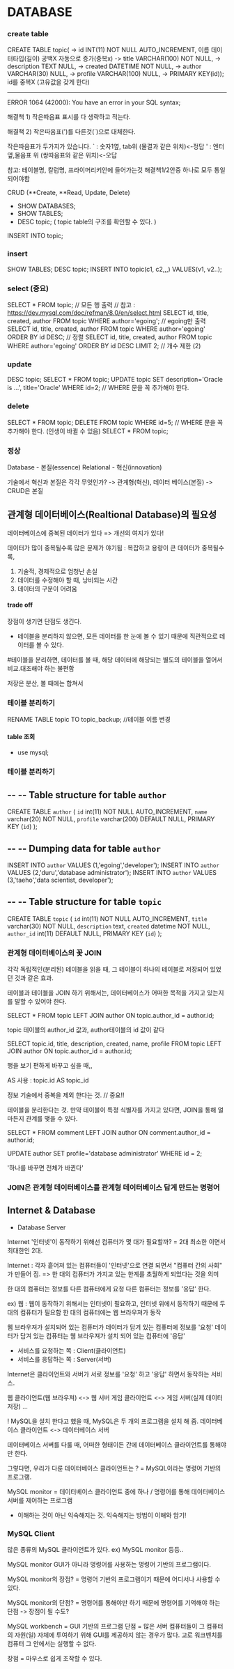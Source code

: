 # DATABASE

### create table

CREATE TABLE topic(
-> id INT(11) NOT NULL AUTO_INCREMENT, 이름 데이터타입(길이) 공백X 자동으로 증가(중복x)
-> title VARCHAR(100) NOT NULL,
-> description TEXT NULL,
-> created DATETIME NOT NULL,
-> author VARCHAR(30) NULL,
-> profile VARCHAR(100) NULL,
-> PRIMARY KEY(id)); id를 중복X (고유값을 갖게 한다)

---

ERROR 1064 (42000): You have an error in your SQL syntax;

해결책 1) 작은따음표 표시를 다 생략하고 적는다.

해결책 2) 작은따음표(')를 다른것(`)으로 대체한다.

작은따음표가 두가지가 있습니다.
` : 숫자1옆, tab위 (물결과 같은 위치)<-정답
' : 엔터 옆,물음표 위 (쌍따음표와 같은 위치)<-오답

참고: 테이블명, 칼럼명, 프라이머리키안에 들어가는것 해결책1/2안중 하나로 모두 통일되어야함

CRUD (**Create, **Read, Update, Delete)

- SHOW DATABASES;
- SHOW TABLES;
- DESC topic; ( topic table의 구조를 확인할 수 있다. )

INSERT INTO topic;

### insert

SHOW TABLES;
DESC topic;
INSERT INTO topic(c1, c2,,,) VALUES(v1, v2..);

### select (중요)

SELECT \* FROM topic; // 모든 행 출력
// 참고 : https://dev.mysql.com/doc/refman/8.0/en/select.html
SELECT id, title, created, author FROM topic WHERE author='egoing'; // egoing만 출력
SELECT id, title, created, author FROM topic WHERE author='egoing' ORDER BY id DESC; // 정렬
SELECT id, title, created, author FROM topic WHERE author='egoing' ORDER BY id DESC LIMIT 2; // 개수 제한 (2)

### update

DESC topic;
SELECT \* FROM topic;
UPDATE topic SET description='Oracle is ...', title='Oracle' WHERE id=2; // WHERE 문을 꼭 추가해야 한다.

### delete

SELECT \* FROM topic;
DELETE FROM topic WHERE id=5; // WHERE 문을 꼭 추가해야 한다. (인생이 바뀔 수 있음)
SELECT \* FROM topic;

### 정상

Database - 본질(essence)
Relational - 혁신(innovation)

기술에서 혁신과 본질은 각각 무엇인가?
-> 관계형(혁신), 데이터 베이스(본질)
-> CRUD은 본질

## 관계형 데이터베이스(Realtional Database)의 필요성

데이터베이스에 중복된 데이터가 있다 => 개선의 여지가 있다!

데이터가 많이 중복될수록 많은 문제가 야기됨 :
복잡하고 용량이 큰 데이터가 중복될수록,

1. 기술적, 경제적으로 엄청난 손실
2. 데이터를 수정해야 할 때, 낭비되는 시간
3. 데이터의 구분이 어려움

#### trade off

장점이 생기면 단점도 생긴다.

- 테이블을 분리하지 않으면,
  모든 데이터를 한 눈에 볼 수 있기 때문에 직관적으로 데이터를 볼 수 있다.

#테이블을 분리하면,
데이터를 볼 때, 해당 데이터에 해당되는 별도의 테이블을 열어서 비교.대조해야 하는 불편함

저장은 분산, 볼 때에는 합쳐서

### 테이블 분리하기

RENAME TABLE topic TO topic_backup; //테이블 이름 변경

#### table 조회

- use mysql;

### 테이블 분리하기

--
-- Table structure for table `author`
--

CREATE TABLE `author` (
`id` int(11) NOT NULL AUTO_INCREMENT,
`name` varchar(20) NOT NULL,
`profile` varchar(200) DEFAULT NULL,
PRIMARY KEY (`id`)
);

--
-- Dumping data for table `author`
--

INSERT INTO `author` VALUES (1,'egoing','developer');
INSERT INTO `author` VALUES (2,'duru','database administrator');
INSERT INTO `author` VALUES (3,'taeho','data scientist, developer');

--
-- Table structure for table `topic`
--

CREATE TABLE `topic` (
`id` int(11) NOT NULL AUTO_INCREMENT,
`title` varchar(30) NOT NULL,
`description` text,
`created` datetime NOT NULL,
`author_id` int(11) DEFAULT NULL,
PRIMARY KEY (`id`)
);

### 관계형 데이터베이스의 꽃 JOIN

각각 독립적인(분리된) 테이블을 읽을 때, 그 테이블이 하나의 테이블로 저장되어 있었던 것과 같은 효과.

테이블과 테이블을 JOIN 하기 위해서는,
데이터베이스가 어떠한 목적을 가지고 있는지를 말할 수 있어야 한다.

SELECT \* FROM topic LEFT JOIN author ON topic.author_id = author.id;

topic 테이블의 author_id 값과, author테이블의 id 값이 같다

SELECT topic.id, title, description, created, name, profile FROM topic LEFT JOIN author ON topic.author_id = author.id;

행을 보기 편하게 바꾸고 싶을 때,,

AS 사용 : topic.id AS topic_id

정보 기술에서 중복을 제외 한다는 것. // 중요!!

테이블을 분리한다는 것.
만약 테이블이 특정 식별자를 가지고 있다면, JOIN을 통해 얼마든지 관계를 맺을 수 있다.

SELECT \* FROM comment LEFT JOIN author ON comment.author_id = author.id;

UPDATE author SET profile='database administrator' WHERE id = 2;

'하나를 바꾸면 전체가 바뀐다'

### JOIN은 관계형 데이터베이스를 관계형 데이터베이스 답게 만드는 명령어

## Internet & Database

- Database Server

Internet
'인터넷'이 동작하기 위해선 컴퓨터가 몇 대가 필요할까? = 2대
최소한 이면서 최대한인 2대.

Internet :
각자 흩어져 있는 컴퓨터들이 '인터넷'으로 연결 되면서
"컴퓨터 간의 사회" 가 만들어 짐.
=> 한 대의 컴퓨터가 가지고 있는 한계를 초월하게 되었다는 것을 의미

한 대의 컴퓨터는 정보를 다른 컴퓨터에게 요청
다른 컴퓨터는 정보를 '응답' 한다.

ex) 웹 :
웹이 동작하기 위해서는 인터넷이 필요하고,
인터넷 위에서 동작하기 때문에 두 대의 컴퓨터가 필요함
한 대의 컴퓨터에는 웹 브라우져가 동작

웹 브라우져가 설치되어 있는 컴퓨터가
데이터가 담겨 있는 컴퓨터에 정보를 '요청'
데이터가 담겨 있는 컴퓨터는
웹 브라우져가 설치 되어 있는 컴퓨터에 '응답'

- 서비스를 요청하는 쪽 : Client(클라이언트)
- 서비스를 응답하는 쪽 : Server(서버)

Internet은 클라이언트와 서버가 서로 정보를 '요청' 하고 '응답' 하면서 동작하는 서비스.

웹 클라이언트(웹 브라우져) <-> 웹 서버
게임 클라이언트 <-> 게임 서버(실제 데이터 저장)
...

! MySQL을 설치 한다고 했을 때, MySQL은 두 개의 프로그램을 설치 해 줌.
데이터베이스 클라이언트 <-> 데이터베이스 서버

데이터베이스 서버를 다룰 때, 어떠한 형태이든 간에 데이터베이스 클라이언트를 통해야만 한다.

그렇다면, 우리가 다룬 데이터베이스 클라이언트는 ?
= MySQL이라는 명령어 기반의 프로그램.

MySQL monitor = 데이터베이스 클라이언트 중에 하나 / 명령어를 통해 데이터베이스 서버를 제어하는 프로그램

- 이해하는 것이 아닌 익숙해지는 것. 익숙해지는 방법이 이해와 암기!

### MySQL Client

많은 종류의 MySQL 클라이언트가 있다. ex) MySQL monitor 등등..

MySQL monitor GUI가 아니라 명령어를 사용하는 명령어 기반의 프로그램이다.

MySQL monitor의 장점?
= 명령어 기반의 프로그램이기 때문에 어디서나 사용할 수 있다.

MySQL monitor의 단점?
= 명령어를 통해야만 하기 때문에 명령어를 기억해야 하는 단점
-> 장점이 될 수도?

MySQL workbench = GUI 기반의 프로그램
단점 = 많은 서버 컴퓨터들이 그 컴퓨터의 자원(일) 자체에 투여하기 위해 GUI를 제공하지 않는 경우가 많다.
고로 워크벤치를 컴퓨터 그 안에서는 실행할 수 없다.

장점 = 마우스로 쉽게 조작할 수 있다.
